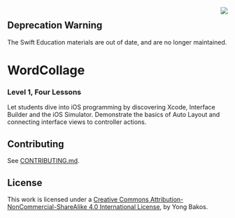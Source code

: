 <img align="right" src="https://github.com/SwiftEducation/WordCollage/raw/master/WordCollage/Images.xcassets/AppIcon.appiconset/Icon-Spotlight-40@2x.png" />

## Deprecation Warning

The Swift Education materials are out of date, and are no longer maintained.

# WordCollage

### Level 1, Four Lessons

Let students dive into iOS programming by discovering Xcode, Interface Builder and the iOS Simulator. Demonstrate the basics of Auto Layout and connecting interface views to controller actions.

## Contributing

See [CONTRIBUTING.md](CONTRIBUTING.md).

## License

This work is licensed under a [Creative Commons Attribution-NonCommercial-ShareAlike 4.0 International License](https://creativecommons.org/licenses/by-nc-sa/4.0/), by Yong Bakos.
